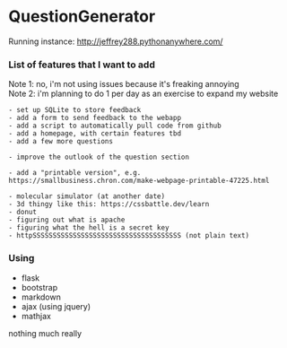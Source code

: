 # QuestionGenerator

Running instance: http://jeffrey288.pythonanywhere.com/

### List of features that I want to add
Note 1: no, i'm not using issues because it's freaking annoying \
Note 2: i'm planning to do 1 per day as an exercise to expand my website
```
- set up SQLite to store feedback
- add a form to send feedback to the webapp
- add a script to automatically pull code from github
- add a homepage, with certain features tbd
- add a few more questions

- improve the outlook of the question section

- add a "printable version", e.g. https://smallbusiness.chron.com/make-webpage-printable-47225.html

- molecular simulator (at another date)
- 3d thingy like this: https://cssbattle.dev/learn
- donut
- figuring out what is apache
- figuring what the hell is a secret key
- httpSSSSSSSSSSSSSSSSSSSSSSSSSSSSSSSSSSSSS (not plain text)
```

### Using
- flask
- bootstrap
- markdown
- ajax (using jquery)
- mathjax

nothing much really
